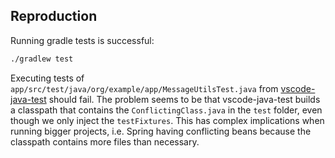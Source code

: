 ## Reproduction

Running gradle tests is  successful:

```bash 
./gradlew test
```

Executing tests of `app/src/test/java/org/example/app/MessageUtilsTest.java` from [vscode-java-test](https://github.com/microsoft/vscode-java-test) should fail.
The problem seems to be that vscode-java-test builds a classpath that contains the `ConflictingClass.java` in the `test` folder, even though we only inject the `testFixtures`.
This has complex implications when running bigger projects, i.e. Spring having conflicting beans because the classpath contains more files than necessary.


